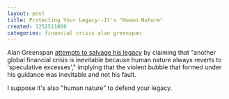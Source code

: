 ```yaml
---
layout: post
title: Protecting Your Legacy--It's "Human Nature"
created: 1252511860
categories: financial crisis alan greenspan
---
```

Alan Greenspan <a href="http://www.reuters.com/article/businessNews/idUSTRE5881R720090909">attempts to salvage his legacy</a> by claiming that "another global financial crisis is inevitable because human nature always reverts to 'speculative excesses'," implying that the violent bubble that formed under his guidance was inevitable and not his fault.

I suppose it's also "human nature" to defend your legacy.
